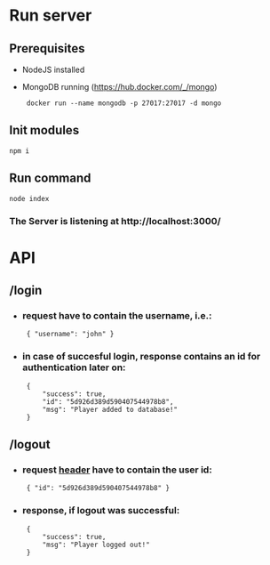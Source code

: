 # Run server

## Prerequisites

 - NodeJS installed
 - MongoDB running (https://hub.docker.com/_/mongo)

        docker run --name mongodb -p 27017:27017 -d mongo

## Init modules

    npm i

## Run command

    node index

### The Server is listening at http://localhost:3000/

# API

## /login

 - ### request have to contain the username, i.e.:
    
        { "username": "john" }

 - ### in case of succesful login, response contains an id for authentication later on:

        {
            "success": true,
            "id": "5d926d389d590407544978b8",
            "msg": "Player added to database!"
        }

## /logout

 - ### request <u>header</u> have to contain the user id:
    
        { "id": "5d926d389d590407544978b8" }

 - ### response, if logout was successful:
    
        {
            "success": true,
            "msg": "Player logged out!"
        }
